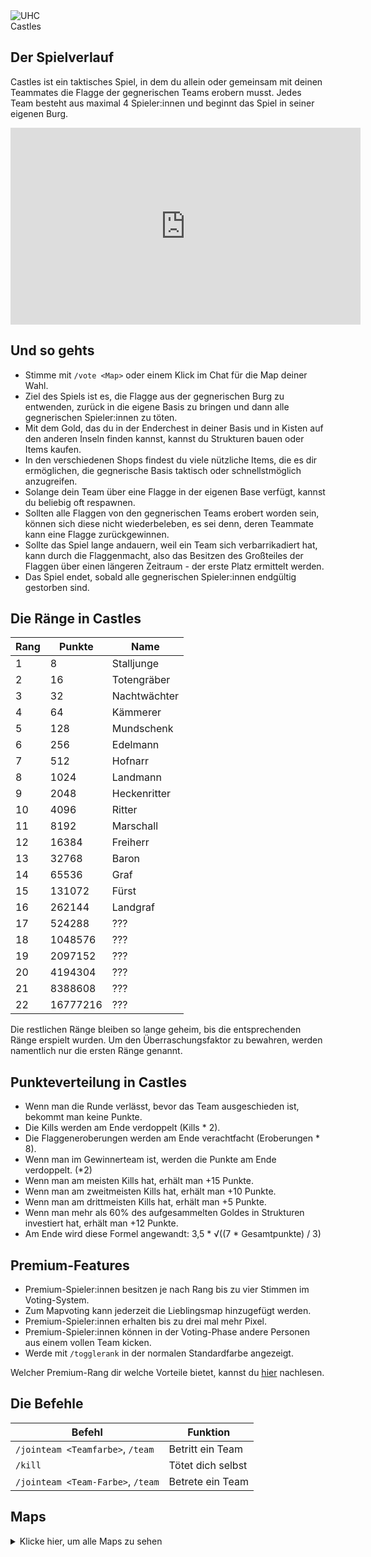 <div class="banner-wrapper">
    <img alt="UHC" src="../img/Castles.png">
    <div class="banner-text">Castles</div>
</div>

## Der Spielverlauf
Castles ist ein taktisches Spiel, in dem du allein oder gemeinsam mit deinen Teammates die Flagge der gegnerischen Teams erobern musst. Jedes Team besteht aus maximal 4 Spieler:innen und beginnt das Spiel in seiner eigenen Burg.

<iframe width="560" height="315" src="https://www.youtube.com/embed/E_K3jQGAHbo?si=gIK2FH72TpIT2Zx6" frameborder="0" allowfullscreen></iframe>

<p></p>

## Und so gehts
- Stimme mit `/vote <Map>` oder einem Klick im Chat für die Map deiner Wahl.
- Ziel des Spiels ist es, die Flagge aus der gegnerischen Burg zu entwenden, zurück in die eigene Basis zu bringen und dann alle gegnerischen Spieler:innen zu töten.
- Mit dem Gold, das du in der Enderchest in deiner Basis und in Kisten auf den anderen Inseln finden kannst, kannst du Strukturen bauen oder Items kaufen.
- In den verschiedenen Shops findest du viele nützliche Items, die es dir ermöglichen, die gegnerische Basis taktisch oder schnellstmöglich anzugreifen.
- Solange dein Team über eine Flagge in der eigenen Base verfügt, kannst du beliebig oft respawnen. 
- Sollten alle Flaggen von den gegnerischen Teams erobert worden sein, können sich diese nicht wiederbeleben, es sei denn, deren Teammate kann eine Flagge zurückgewinnen.
- Sollte das Spiel lange andauern, weil ein Team sich verbarrikadiert hat, kann durch die Flaggenmacht, also das Besitzen des Großteiles der Flaggen über einen längeren Zeitraum - der erste Platz ermittelt werden. 
- Das Spiel endet, sobald alle gegnerischen Spieler:innen endgültig gestorben sind.

## Die Ränge in Castles

| Rang | Punkte | Name |
| ------ | ------ | ------ |
| 1 | 8 | Stalljunge |
| 2 | 16 | Totengräber |
| 3 | 32 | Nachtwächter |
| 4 | 64 | Kämmerer |
| 5 | 128 | Mundschenk |
| 6 | 256 | Edelmann |
| 7 | 512 | Hofnarr |
| 8 | 1024 | Landmann |
| 9 | 2048 | Heckenritter |
| 10 | 4096 | Ritter |
| 11 | 8192 | Marschall |
| 12 | 16384 | Freiherr |
| 13 | 32768 | Baron |
| 14 | 65536 | Graf |
| 15 | 131072 | Fürst |
| 16 | 262144 | Landgraf |
| 17 | 524288 | ??? |
| 18 | 1048576 | ??? |
| 19 | 2097152 | ??? |
| 20 | 4194304 | ??? |
| 21 | 8388608 | ??? |
| 22 | 16777216 | ??? |

Die restlichen Ränge bleiben so lange geheim, bis die entsprechenden Ränge erspielt wurden. Um den Überraschungsfaktor zu bewahren, werden namentlich nur die ersten Ränge genannt.

## Punkteverteilung in Castles
- Wenn man die Runde verlässt, bevor das Team ausgeschieden ist, bekommt man keine Punkte.
- Die Kills werden am Ende verdoppelt (Kills * 2).
- Die Flaggeneroberungen werden am Ende verachtfacht (Eroberungen * 8).
- Wenn man im Gewinnerteam ist, werden die Punkte am Ende verdoppelt. (*2)
- Wenn man am meisten Kills hat, erhält man +15 Punkte.
- Wenn man am zweitmeisten Kills hat, erhält man +10 Punkte.
- Wenn man am drittmeisten Kills hat, erhält man +5 Punkte.
- Wenn man mehr als 60% des aufgesammelten Goldes in Strukturen investiert hat, erhält man +12 Punkte.
- Am Ende wird diese Formel angewandt: 3,5 * &radic;((7 * Gesamtpunkte) / 3)

## Premium-Features
- Premium-Spieler:innen besitzen je nach Rang bis zu vier Stimmen im Voting-System.
- Zum Mapvoting kann jederzeit die Lieblingsmap hinzugefügt werden.
- Premium-Spieler:innen erhalten bis zu drei mal mehr Pixel.
- Premium-Spieler:innen können in der Voting-Phase andere Personen aus einem vollen Team kicken.
- Werde mit `/togglerank` in der normalen Standardfarbe angezeigt.

Welcher Premium-Rang dir welche Vorteile bietet, kannst du [hier](/ranks/premium/) nachlesen.

## Die Befehle
| Befehl | Funktion |
| ------ | -------- |
| `/jointeam <Teamfarbe>`, `/team` | Betritt ein Team |
| `/kill`                         | Tötet dich selbst |
| `/jointeam <Team-Farbe>`, `/team` | Betrete ein Team |

## Maps

<details><summary>Klicke hier, um alle Maps zu sehen</summary>

### 4x2 und 4x4
Hier findest du alle Maps der Teamgrößen 4x2 und 4x4:

#### Asia (only 4x4)
#### Beduin
#### Bollwerk
#### Tower

### 2x2 und 2x4
Hier findest du alle Maps der Teamgrößen 2x2 und 2x4:

#### Asia (small)
#### Bollwerk (big)
#### Candle Cove (small)
#### River (small)
#### Space (small)
#### Super Mario (big)
Diese Map ist, wie es der Name bereits sagt, an Super Mario angelehnt:
![Super Mario](img/maps/castles/Super_Mario_1.png)
![Super Mario](img/maps/castles/Super_Mario_2.png)
Built by [Memoryos](/team/members/#memoryos) & [xnulix](/team/members/#memoryos)
#### Tower (small)

    1vs1-River (small)
    
    -Asia (small)
    -Bollwerk (big)
    -Candle Cove (small)
    -Space (small)
    -Tower (small)
